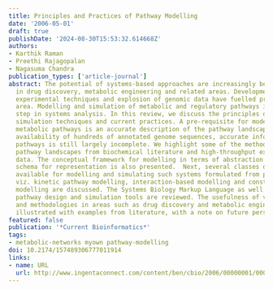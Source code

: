 ```yaml
---
title: Principles and Practices of Pathway Modelling
date: '2006-05-01'
draft: true
publishDate: '2024-08-30T15:53:32.614668Z'
authors:
- Karthik Raman
- Preethi Rajagopalan
- Nagasuma Chandra
publication_types: ['article-journal']
abstract: The potential of systems-based approaches are increasingly being realised
  in drug discovery, metabolic engineering and related areas. Developments in high-throughput
  experimental techniques and explosion of genomic data have fuelled progress in this
  area. Modelling and simulation of metabolic and regulatory pathways is an important
  step in systems analysis. In this review, we discuss the principles of pathway modelling,
  simulation techniques and current practices. A pre-requisite for modelling and simulating
  metabolic pathways is an accurate description of the pathway landscape. Despite
  availability of hundreds of annotated genome sequences, accurate information about
  pathways is still largely incomplete. We highlight some of the methods for deriving
  pathway landscapes from biochemical literature and high-throughput experimental
  data. The conceptual framework for modelling in terms of abstraction levels and
  schema for representation is also presented.  Next, several classes of techniques
  available for modelling and simulating such systems formulated from pathway landscapes,
  viz. kinetic pathway modelling, interaction-based modelling and constraint-based
  modelling are discussed. The Systems Biology Markup Language as well as various
  pathway design and simulation tools are reviewed. The usefulness of various concepts
  and methodologies in areas such as drug discovery and metabolic engineering are
  illustrated with examples from literature, with a note on future perspectives.
featured: false
publication: '*Current Bioinformatics*'
tags:
- metabolic-networks myown pathway-modelling
doi: 10.2174/157489306777011914
links:
- name: URL
  url: http://www.ingentaconnect.com/content/ben/cbio/2006/00000001/00000002/art00003
---
```


